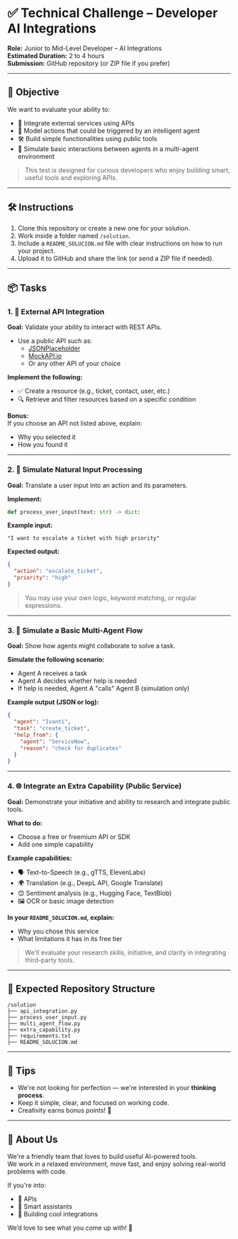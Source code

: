 # ✅ Technical Challenge – Developer AI Integrations

**Role:** Junior to Mid-Level Developer – AI Integrations  
**Estimated Duration:** 2 to 4 hours  
**Submission:** GitHub repository (or ZIP file if you prefer)

---

## 🎯 Objective

We want to evaluate your ability to:

- 🔌 Integrate external services using APIs  
- 🧠 Model actions that could be triggered by an intelligent agent  
- 🛠 Build simple functionalities using public tools  
- 🤖 Simulate basic interactions between agents in a multi-agent environment  

> This test is designed for curious developers who enjoy building smart, useful tools and exploring APIs.

---

## 🛠 Instructions

1. Clone this repository or create a new one for your solution.
2. Work inside a folder named `/solution`.
3. Include a `README_SOLUCION.md` file with clear instructions on how to run your project.
4. Upload it to GitHub and share the link (or send a ZIP file if needed).

---

## 📦 Tasks

### 1. 🔗 External API Integration

**Goal:** Validate your ability to interact with REST APIs.

- Use a public API such as:
  - [JSONPlaceholder](https://jsonplaceholder.typicode.com/)
  - [MockAPI.io](https://mockapi.io/)
  - Or any other API of your choice

**Implement the following:**

- ✅ Create a resource (e.g., ticket, contact, user, etc.)
- 🔍 Retrieve and filter resources based on a specific condition

**Bonus:**  
If you choose an API not listed above, explain:
- Why you selected it  
- How you found it

---

### 2. 🤖 Simulate Natural Input Processing

**Goal:** Translate a user input into an action and its parameters.

**Implement:**

```python
def process_user_input(text: str) -> dict:
```

**Example input:**

```
"I want to escalate a ticket with high priority"
```

**Expected output:**

```json
{
  "action": "escalate_ticket",
  "priority": "high"
}
```

> You may use your own logic, keyword matching, or regular expressions.

---

### 3. 🔁 Simulate a Basic Multi-Agent Flow

**Goal:** Show how agents might collaborate to solve a task.

**Simulate the following scenario:**

- Agent A receives a task
- Agent A decides whether help is needed
- If help is needed, Agent A "calls" Agent B (simulation only)

**Example output (JSON or log):**

```json
{
  "agent": "Ivanti",
  "task": "create_ticket",
  "help_from": {
    "agent": "ServiceNow",
    "reason": "check for duplicates"
  }
}
```

---

### 4. 🌐 Integrate an Extra Capability (Public Service)

**Goal:** Demonstrate your initiative and ability to research and integrate public tools.

**What to do:**

- Choose a free or freemium API or SDK
- Add one simple capability

**Example capabilities:**

- 🗣 Text-to-Speech (e.g., gTTS, ElevenLabs)
- 🌍 Translation (e.g., DeepL API, Google Translate)
- 😊 Sentiment analysis (e.g., Hugging Face, TextBlob)
- 🖼 OCR or basic image detection

**In your `README_SOLUCION.md`, explain:**

- Why you chose this service  
- What limitations it has in its free tier  

> We'll evaluate your research skills, initiative, and clarity in integrating third-party tools.

---

## 📁 Expected Repository Structure

```
/solution
├── api_integration.py
├── process_user_input.py
├── multi_agent_flow.py
├── extra_capability.py
├── requirements.txt
├── README_SOLUCION.md
```

---

## 🧠 Tips

- We're not looking for perfection — we're interested in your **thinking process**.
- Keep it simple, clear, and focused on working code.
- Creativity earns bonus points! 🎁

---

## 🤝 About Us

We're a friendly team that loves to build useful AI-powered tools.  
We work in a relaxed environment, move fast, and enjoy solving real-world problems with code.

If you're into:
- 🔗 APIs
- 🤖 Smart assistants
- 🧩 Building cool integrations

We’d love to see what you come up with! 🚀
